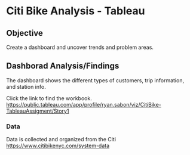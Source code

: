 # Citi Bike Analysis - Tableau

## Objective
Create a dashboard and uncover trends and problem areas.

## Dashborad Analysis/Findings
The dashboard shows the different types of customers, trip information, and station info.

Click the link to find the workbook.
https://public.tableau.com/app/profile/ryan.sabon/viz/CitiBike-TableauAssigment/Story1

### Data
Data is collected and organized from the Citi
https://www.citibikenyc.com/system-data

